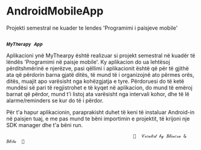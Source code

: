 # AndroidMobileApp
Projekti semestral ne kuader te lendes 'Programimi i paisjeve mobile'

                                                                  𝑴𝒚𝑻𝒉𝒆𝒓𝒂𝒑𝒚 𝑨𝒑𝒑
Aplikacioni ynë MyThearpy është realizuar si projekt semestral në kuadër të lëndës 'Programimi në paisje mobile'.
Ky aplikacion do ua lehtësoj përditshmërinë e njerëzve, pasi qëllimi i aplikacionit është që për të gjithë ata që përdorin barna gjatë ditës, të mund të i organizojnë ato përmes orës, ditës, muajit apo varësisht nga kohëzgjatja e tyre.
Përdoruesi do të ketë mundësi së pari të regjistrohet e të kyqet në aplikacion, do mund të emëroj barnat që përdor, mund t'i listoj ata varësisht nga intervali kohor, dhe të lë alarme/reminders se kur do të i përdor.

Për t'a hapur aplikacionin, paraprakisht duhet të keni të instaluar Android-in në paisjen tuaj, e me pas mund te bëni importimin e projektit, të krijoni nje SDK manager dhe t'a bëni run.


                                                   🎀  𝒞𝓇𝑒𝒶𝓉𝑒𝒹 𝒷𝓎 𝐵𝓁𝒾𝓃𝑒𝓇𝒶 & 𝐵𝓁𝑒𝓉𝒶  🎀 
